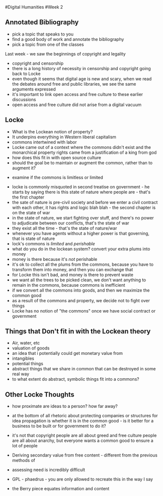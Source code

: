 #Digital Humanities
#Week 2

## Annotated Bibliography
+ pick a topic that speaks to you
+ find a good body of work and annotate the bibliography
+ pick a topic from one of the classes

Last week - we  saw the beginnings of copyright and legality
+ copyright and censorship 
+ there is a long history of necessity in censorship and copyright going back to Locke
+ even though it seems that digital age is new and scary, when we read the debates around free and public libraries, we see the same arguments expressed
+ it's important to link open access and free culture to these earlier discussions
+ open access and free culture did not arise from a digital vacuum


## Locke
+ What is the Lockean notion of property?
+ It underpins everything in Western liberal capitalism
+ commons intertwined with labor
+ Locke came out of a context where the commons didn't exist and the monarchical property rights came from a justification of a  king from god
+ how does this fit in with open source culture
+ should the goal be to maintain or augment the common, rather than to augment it?
 - examine if the commons is limitless or limited
+ locke is commonly misquoted in second treatise on government - he starts by saying there is this state of nature where people are - that's the first chapter
+ the sate of nature is pre-civil society and before we enter a civil contract with each other, it has rights and logic blah blah - the second chapter is on the state of war
+ in the state of nature, we start fighting over stuff, and there's no power to adjudicate between our conflicts, that's the state of war
+ they exist all the time - that's the state of nature/war
+ whenever you have agents without a higher power is that governing, that is state of nature
+ lock's commons is _limited_ and _perishable_
+ what do you do in the lockean system? convert your extra plums into money
+ money is there because it's _not_ perishable
+ it's ok to collect all the plums from the commons, because you have to transform them into money, and then you can exchange that 
+ for Locke this isn't bad, and money is there to prevent waste
+ we want all the trees to be picked clean, we don't want anything to remain in the commons, because commons is inefficient
+ if we convert all the commons into goods, and then we maximize the common good
+ as a result of the commons and property, we decide not to fight over things
+ Locke has no notion of "the commons" once we have social contract or government

## Things that Don't fit in with the Lockean theory
+ Air, water, etc
+ valuation of goods
+ an idea that i potentially could get monetary value from
+ intangibles
+ potential things
+ abstract things that we share in common that can be destroyed in some real way
+ to what extent do abstract, symbolic things fit into a commons?

## Other Locke Thoughts
+ how proximate are ideas to a person? how far away?
+ at the bottom of all rhetoric about protecting companies or structures for idea propagation is whether it is in the common good - is it better for a business to be built or for government to do it?
+ it's not that copyright people are all about greed and free culture people are all about anarchy, but everyone wants a common good to ensure a lot of people

+ Deriving secondary value from free content - different from the previous methods of 

+ assessing need is incredibly difficult
+ GPL - phaedrus - you are only allowed to recreate this in the way I say
+ the Berry piece equates information and content